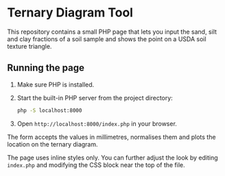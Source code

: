 # Ternary Diagram Tool

This repository contains a small PHP page that lets you input the sand, silt and clay fractions of a soil sample and shows the point on a USDA soil texture triangle.

## Running the page

1. Make sure PHP is installed.
2. Start the built-in PHP server from the project directory:
   
   ```bash
   php -S localhost:8000
   ```
3. Open `http://localhost:8000/index.php` in your browser.

The form accepts the values in millimetres, normalises them and plots the location on the ternary diagram.

The page uses inline styles only. You can further adjust the look by editing `index.php` and modifying the CSS block near the top of the file.
